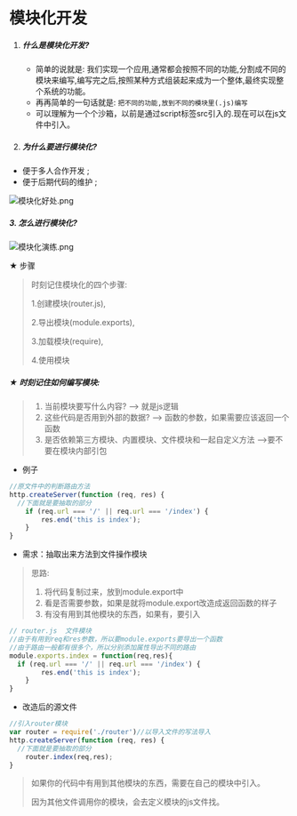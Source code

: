 # 模块化开发

1. ##### 什么是模块化开发?

   - 简单的说就是: 我们实现一个应用,通常都会按照不同的功能,分割成不同的模块来编写,编写完之后,按照某种方式组装起来成为一个整体,最终实现整个系统的功能。
   - 再再简单的一句话就是: `把不同的功能,放到不同的模块里(.js)编写`
   - 可以理解为一个个沙箱，以前是通过script标签src引入的.现在可以在js文件中引入。

2. ##### 为什么要进行模块化?

- 便于多人合作开发 ;
- 便于后期代码的维护 ; 

<img :src="$withBase('/assets/node/模块化好处.png')" alt="模块化好处.png">


##### 3.  怎么进行模块化?

<img :src="$withBase('/assets/node/模块化演练.png')" alt="模块化演练.png">


★ 步骤

> 时刻记住模块化的四个步骤:
>
> 1.创建模块(router.js),
>
>  2.导出模块(module.exports),
>
> 3.加载模块(require),
>
> 4.使用模块

##### ★ 时刻记住如何编写模块:

> 1. 当前模块要写什么内容?      ——> 就是js逻辑
> 2. 这些代码是否用到外部的数据? ——> 函数的参数，如果需要应该返回一个函数
> 3. 是否依赖第三方模块、内置模块、文件模块和一起自定义方法 ——>要不要在模块内部引包

- 例子

```js
//原文件中的判断路由方法
http.createServer(function (req, res) {
  //下面就是要抽取的部分
	if (req.url === '/' || req.url === '/index') {
		res.end('this is index');
	}
}
```

- 需求：抽取出来方法到文件操作模块

> 思路:
>
> 1. 将代码复制过来，放到module.export中
> 2. 看是否需要参数，如果是就将module.export改造成返回函数的样子
> 3. 有没有用到其他模块的东西，如果有，要引入

```js
// router.js  文件模块
//由于有用到req和res参数，所以要module.exports要导出一个函数
//由于路由一般都有很多个，所以分别添加属性导出不同的路由
module.exports.index = function(req,res){
  if (req.url === '/' || req.url === '/index') {
		res.end('this is index');
	}
}
```

- 改造后的源文件

```js
//引入router模块
var router = require('./router')//以导入文件的写法导入
http.createServer(function (req, res) {
  //下面就是要抽取的部分
	router.index(req,res);
}
```

> 如果你的代码中有用到其他模块的东西，需要在自己的模块中引入。
>
> 因为其他文件调用你的模块，会去定义模块的js文件找。

###  